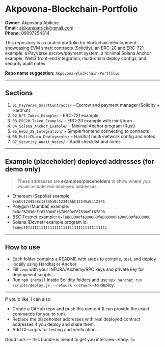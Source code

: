 # Akpovona-Blockchain-Portfolio

**Owner:** Akpovona Abikure  
**Email:** abikurepatrick@gmail.com  
**Phone:** 09097254314  

This repository is a curated portfolio for blockchain development showcasing EVM smart contracts (Solidity), an ERC-20 and ERC-721 example, a PayVerse escrow/payment system, a minimal Solana Anchor example, Web3 front-end integration, multi-chain deploy configs, and security audit notes.

**Repo name suggestion:** `Akpovona-Blockchain-Portfolio`

---

## Sections
1. `01_PayVerse_SmartContracts/` - Escrow and payment manager (Solidity + Hardhat)
2. `02_NFT_Token_Example/` - ERC-721 example
3. `03_ERC20_Token_Example/` - ERC-20 example with mint/burn
4. `04_Solana_Anchor_Example/` - Minimal Anchor program (Rust)
5. `05_Web3_JS_Integration/` - Simple frontend connecting to contracts
6. `06_MultiChain_Deployments/` - Hardhat multi-network config and notes
7. `07_Security_Audit_Notes/` - Audit checklist and notes

---

## Example (placeholder) deployed addresses (for demo only)
> These addresses are **examples/placeholders** to show where you would include real deployed addresses.
- Ethereum (Sepolia) example: `0xAbC12345aBc12345aBc12345AbC12345aBc12345`
- Polygon (Mumbai) example: `0xDeF67890dEf67890dEf67890DeF67890dEf67890`
- BSC Testnet example: `0xFaB00000faB00000faB00000FaB00000faB00000`
- Solana (Devnet) example program id: `ExAmplE111111111111111111111111111111111111`

---

## How to use
- Each folder contains a README with steps to compile, test, and deploy locally using Hardhat or Anchor.
- Fill `.env` with your INFURA/Alchemy/RPC keys and private key for deployment scripts.
- Run `npm install` inside Solidity folders and use `npx hardhat run scripts/deploy.js --network <network>` to deploy.

---

If you'd like, I can also:
- Create a GitHub repo and push this content (I can provide the exact commands for you to run).
- Replace the placeholder addresses with real deployed contract addresses if you deploy and share them.
- Add CI scripts for testing and verification.

Good luck — this bundle is meant to get you interview-ready. 👍

